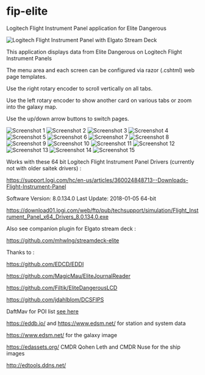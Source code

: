 # fip-elite
Logitech Flight Instrument Panel application for Elite Dangerous

![Logitech Flight Instrument Panel with Elgato Stream Deck](https://i.imgur.com/bE2ODlF.jpg)

This application displays data from Elite Dangerous on Logitech Flight Instrument Panels

The menu area and each screen can be configured via razor (.cshtml) web page templates.

Use the right rotary encoder to scroll vertically on all tabs.

Use the left rotary encoder to show another card on various tabs or zoom into the galaxy map.

Use the up/down arrow buttons to switch pages.

![Screenshot 1](https://i.imgur.com/KA0iCcj.png)
![Screenshot 2](https://i.imgur.com/JTxiIBL.png)
![Screenshot 3](https://i.imgur.com/uXpUC6m.png)
![Screenshot 4](https://i.imgur.com/Fk62MmG.png)
![Screenshot 5](https://i.imgur.com/iJnHuOV.png)
![Screenshot 6](https://i.imgur.com/16pc2zo.png)
![Screenshot 7](https://i.imgur.com/Cgqdic6.png)
![Screenshot 8](https://i.imgur.com/WJHBVIX.png)
![Screenshot 9](https://i.imgur.com/SaMQ2H2.png)
![Screenshot 10](https://i.imgur.com/X5kL0fn.png)
![Screenshot 11](https://i.imgur.com/ZOcUfyI.png)
![Screenshot 12](https://i.imgur.com/v8aUFMT.png)
![Screenshot 13](https://i.imgur.com/iqZVk2Y.png)
![Screenshot 14](https://i.imgur.com/ofaRPKm.png)
![Screenshot 15](https://i.imgur.com/wFsMD4t.png)

Works with these 64 bit Logitech Flight Instrument Panel Drivers (currently not with older saitek drivers) :

https://support.logi.com/hc/en-us/articles/360024848713--Downloads-Flight-Instrument-Panel

Software Version: 8.0.134.0
Last Update: 2018-01-05
64-bit

https://download01.logi.com/web/ftp/pub/techsupport/simulation/Flight_Instrument_Panel_x64_Drivers_8.0.134.0.exe

Also see companion plugin for Elgato stream deck :

https://github.com/mhwlng/streamdeck-elite

Thanks to :

https://github.com/EDCD/EDDI

https://github.com/MagicMau/EliteJournalReader

https://github.com/Filtik/EliteDangerousLCD

https://github.com/jdahlblom/DCSFIPS

DaftMav for POI list [see here](https://www.reddit.com/r/EliteDangerous/comments/9mfiug/edison_a_tool_which_helps_getting_to_planet/)

https://eddb.io/ and https://www.edsm.net/ for station and system data

https://www.edsm.net/ for the galaxy image

https://edassets.org/ CMDR Qohen Leth and CMDR Nuse for the ship images

http://edtools.ddns.net/
